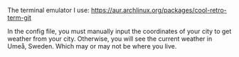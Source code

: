 The terminal emulator I use:
https://aur.archlinux.org/packages/cool-retro-term-git

In the config file, you must manually input the coordinates of your city to get weather from your city. Otherwise, you will see the current weather in Umeå, Sweden. Which may or may not be where you live.
